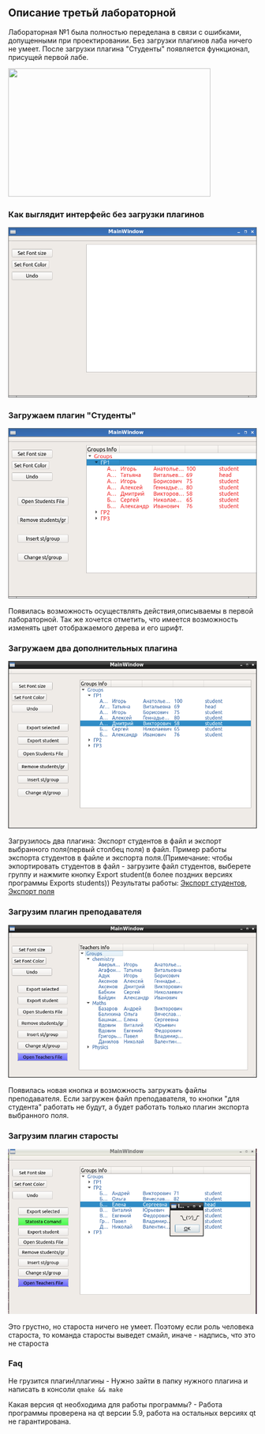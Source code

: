 ## Описание третьй лабораторной
Лабораторная №1 была полностью переделана в связи с ошибками, допущенными при проектировании.
Без загрузки плагинов лаба ничего не умеет.
После загрузки плагина "Студенты" появляется функционал, присущей первой лабе.

<img src="https://raw.githubusercontent.com/akapust1n/university/master/ppo/lab3/Screens/myimage.gif" data-canonical-src="https://raw.githubusercontent.com/akapust1n/university/master/ppo/lab3/Screens/myimage.gif" width="410" height="260" />


### Как выглядит интерфейс без загрузки плагинов
![Without plugins](https://raw.githubusercontent.com/akapust1n/university/master/ppo/lab3/Screens/woPlugins.png)

### Загружаем плагин "Студенты"
![With students plugin0](https://raw.githubusercontent.com/akapust1n/university/master/ppo/lab3/Screens/withStudentsPlugin.png)

Появилась возможность осуществлять действия,описываемы в первой лабораторной.
Так же хочется отметить, что имеется возможность изменять цвет отображаемого дерева и его шрифт.

### Загружаем два дополнительных плагина
![With students plugin2](https://raw.githubusercontent.com/akapust1n/university/master/ppo/lab3/Screens/withBasePlugins.png)

Загрузилось два плагина: Экспорт студентов в файл и экспорт выбранного поля(первый столбец поля) в файл. Пример работы экспорта студентов в файле и экспорта поля.(Примечание: чтобы экпортировать студентов в файл - загрузите файл студентов, выберете группу и нажмите кнопку Export student(в более поздних версиях программы Exports students))
Результаты работы: [Экспорт студентов](https://raw.githubusercontent.com/akapust1n/university/master/ppo/lab3/Screens/file1.txt),
[Экспорт поля](https://raw.githubusercontent.com/akapust1n/university/master/ppo/lab3/Screens/file2.txt)


### Загрузим плагин преподавателя
![With students plugin3](https://raw.githubusercontent.com/akapust1n/university/master/ppo/lab3/Screens/teacherPlugin.png)

Появилась новая кнопка и возможность загружать файлы преподавателя. Если загружен файл преподавателя, то кнопки "для студента" работать не будут, а будет работать только плагин экспорта выбранного поля. 
### Загрузим плагин старосты
![With students plugin](https://raw.githubusercontent.com/akapust1n/university/master/ppo/lab3/Screens/starostaPlugin.png)

Это грустно, но староста ничего не умеет. Поэтому если роль человека староста, то  команда старосты выведет смайл, иначе - надпись, что это не староста

### Faq

Не грузится плагин\плагины - Нужно зайти в папку нужного плагина и написать в консоли ```qmake && make```

Какая версия qt необходима для работы программы? - Работа  программы проверена на qt версии 5.9, работа на остальных версиях qt не гарантирована.
